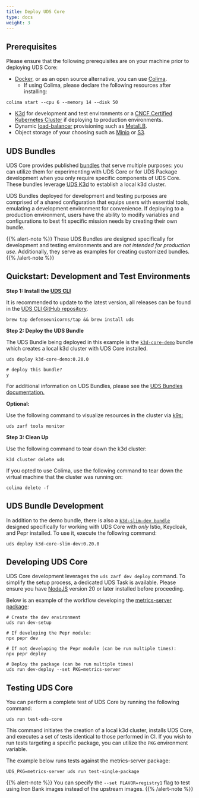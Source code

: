 ```yaml
---
title: Deploy UDS Core
type: docs
weight: 3
---
```


## Prerequisites

Please ensure that the following prerequisites are on your machine prior to deploying UDS Core:

- [Docker](https://formulae.brew.sh/formula/docker#default), or as an open source alternative, you can use [Colima](https://formulae.brew.sh/formula/colima#default).
  - If using Colima, please declare the following resources after installing:

```git
colima start --cpu 6 --memory 14 --disk 50
```

- [K3d](https://formulae.brew.sh/formula/k3d#default) for development and test environments or a [CNCF Certified Kubernetes Cluster](https://www.cncf.io/training/certification/software-conformance/#logos) if deploying to production environments.
- Dynamic [load-balancer](https://kubernetes.io/docs/concepts/services-networking/service/#loadbalancer) provisioning such as [MetalLB](https://metallb.universe.tf/).
- Object storage of your choosing such as [Minio](https://min.io/product/kubernetes) or [S3](https://aws.amazon.com/s3/).

## UDS Bundles

UDS Core provides published [bundles](https://uds.defenseunicorns.com/bundles/) that serve multiple purposes: you can utilize them for experimenting with UDS Core or for UDS Package development when you only require specific components of UDS Core. These bundles leverage [UDS K3d](https://github.com/defenseunicorns/uds-k3d) to establish a local k3d cluster.

UDS Bundles deployed for development and testing purposes are comprised of a shared configuration that equips users with essential tools, emulating a development environment for convenience. If deploying to a production environment, users have the ability to modify variables and configurations to best fit specific mission needs by creating their own bundle.

{{% alert-note %}}
These UDS Bundles are designed specifically for development and testing environments and are *not intended for production use*. Additionally, they serve as examples for creating customized bundles.
{{% /alert-note %}}

## Quickstart: Development and Test Environments

**Step 1: Install the [UDS CLI](https://uds.defenseunicorns.com/cli/)**

It is recommended to update to the latest version, all releases can be found in the [UDS CLI GitHub repository](https://github.com/defenseunicorns/uds-cli/releases).

```git
brew tap defenseunicorns/tap && brew install uds
```

**Step 2: Deploy the UDS Bundle**

The UDS Bundle being deployed in this example is the [`k3d-core-demo`](https://github.com/defenseunicorns/uds-core/blob/main/bundles/k3d-standard/README.md) bundle which creates a local k3d cluster with UDS Core installed.

```cli
uds deploy k3d-core-demo:0.20.0

# deploy this bundle?
y
```

For additional information on UDS Bundles, please see the [UDS Bundles documentation.](https://uds.defenseunicorns.com/bundles/)

**Optional:**

Use the following command to visualize resources in the cluster via [k9s:](https://k9scli.io/)

```git
uds zarf tools monitor
```

**Step 3: Clean Up**

Use the following command to tear down the k3d cluster:

```git
k3d cluster delete uds
```

If you opted to use Colima, use the following command to tear down the virtual machine that the cluster was running on:

```git
colima delete -f
```

## UDS Bundle Development

In addition to the demo bundle, there is also a [`k3d-slim-dev bundle`](https://github.com/defenseunicorns/uds-core/tree/main/bundles/k3d-istio) designed specifically for working with UDS Core with *only* Istio, Keycloak, and Pepr installed. To use it, execute the following command:

```cli
uds deploy k3d-core-slim-dev:0.20.0
```

## Developing UDS Core

UDS Core development leverages the `uds zarf dev deploy` command. To simplify the setup process, a dedicated UDS Task is available. Please ensure you have [NodeJS](https://nodejs.org/en/download/) version 20 or later installed before proceeding.

Below is an example of the workflow developing the [metrics-server package](https://github.com/defenseunicorns/uds-core/tree/main/src/metrics-server):

```cli
# Create the dev environment
uds run dev-setup

# If developing the Pepr module:
npx pepr dev

# If not developing the Pepr module (can be run multiple times):
npx pepr deploy

# Deploy the package (can be run multiple times)
uds run dev-deploy --set PKG=metrics-server
```

## Testing UDS Core

You can perform a complete test of UDS Core by running the following command:

```cli
uds run test-uds-core
```

This command initiates the creation of a local k3d cluster, installs UDS Core, and executes a set of tests identical to those performed in CI. If you wish to run tests targeting a specific package, you can utilize the `PKG` environment variable.

The example below runs tests against the metrics-server package:

```cli
UDS_PKG=metrics-server uds run test-single-package
```

{{% alert-note %}}
You can specify the `--set FLAVOR=registry1` flag to test using Iron Bank images instead of the upstream images.
{{% /alert-note %}}
